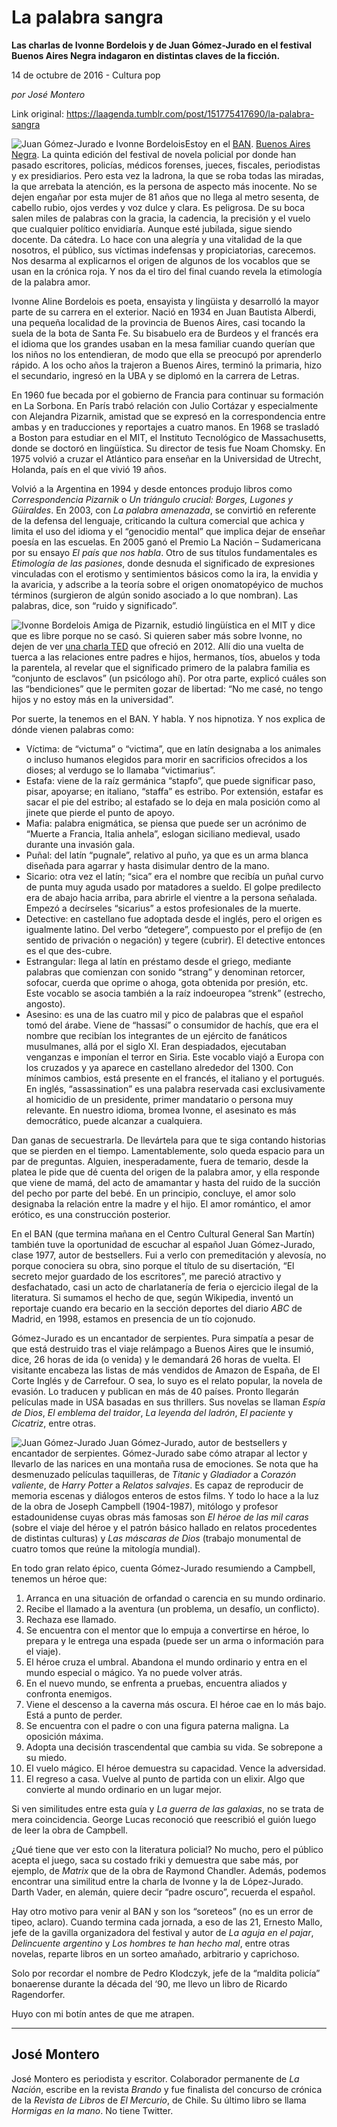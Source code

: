 # La palabra sangra

**Las charlas de Ivonne Bordelois y de Juan Gómez-Jurado en el festival Buenos Aires Negra indagaron en distintas claves de la ficción.**

14 de octubre de 2016 - Cultura pop

_por José Montero_

Link original: https://laagenda.tumblr.com/post/151775417690/la-palabra-sangra

![Juan Gómez-Jurado e Ivonne Bordelois](https://64.media.tumblr.com/125d3f3375519a5fb021a88942bb3b66/tumblr_inline_pk0z3bQRQC1t6q87u_500.jpg)Estoy en el [BAN](http://buenosairesnegra.com.ar/es/). [Buenos Aires Negra](http://buenosairesnegra.com.ar/es/). La quinta edición del festival de novela policial por donde han pasado escritores, policías, médicos forenses, jueces, fiscales, periodistas y ex presidiarios. Pero esta vez la ladrona, la que se roba todas las miradas, la que arrebata la atención, es la persona de aspecto más inocente. No se dejen engañar por esta mujer de 81 años que no llega al metro sesenta, de cabello rubio, ojos verdes y voz dulce y clara. Es peligrosa. De su boca salen miles de palabras con la gracia, la cadencia, la precisión y el vuelo que cualquier político envidiaría. Aunque esté jubilada, sigue siendo docente. Da cátedra. Lo hace con una alegría y una vitalidad de la que nosotros, el público, sus víctimas indefensas y propiciatorias, carecemos. Nos desarma al explicarnos el origen de algunos de los vocablos que se usan en la crónica roja. Y nos da el tiro del final cuando revela la etimología de la palabra amor.

Ivonne Aline Bordelois es poeta, ensayista y lingüista y desarrolló la mayor parte de su carrera en el exterior. Nació en 1934 en Juan Bautista Alberdi, una pequeña localidad de la provincia de Buenos Aires, casi tocando la suela de la bota de Santa Fe. Su bisabuelo era de Burdeos y el francés era el idioma que los grandes usaban en la mesa familiar cuando querían que los niños no los entendieran, de modo que ella se preocupó por aprenderlo rápido. A los ocho años la trajeron a Buenos Aires, terminó la primaria, hizo el secundario, ingresó en la UBA y se diplomó en la carrera de Letras.

En 1960 fue becada por el gobierno de Francia para continuar su formación en La Sorbona. En París trabó relación con Julio Cortázar y especialmente con Alejandra Pizarnik, amistad que se expresó en la correspondencia entre ambas y en traducciones y reportajes a cuatro manos. En 1968 se trasladó a Boston para estudiar en el MIT, el Instituto Tecnológico de Massachusetts, donde se doctoró en lingüística. Su director de tesis fue Noam Chomsky. En 1975 volvió a cruzar el Atlántico para enseñar en la Universidad de Utrecht, Holanda, país en el que vivió 19 años.

Volvió a la Argentina en 1994 y desde entonces produjo libros como *Correspondencia Pizarnik* o *Un triángulo crucial: Borges, Lugones y Güiraldes*. En 2003, con *La palabra amenazada*, se convirtió en referente de la defensa del lenguaje, criticando la cultura comercial que achica y limita el uso del idioma y el “genocidio mental” que implica dejar de enseñar poesía en las escuelas. En 2005 ganó el Premio La Nación – Sudamericana por su ensayo *El país que nos habla*. Otro de sus títulos fundamentales es *Etimología de las pasiones*, donde desnuda el significado de expresiones vinculadas con el erotismo y sentimientos básicos como la ira, la envidia y la avaricia, y adscribe a la teoría sobre el origen onomatopéyico de muchos términos (surgieron de algún sonido asociado a lo que nombran). Las palabras, dice, son “ruido y significado”.

![Ivonne Bordelois](https://64.media.tumblr.com/af3ce22591512faf78980d721031db28/tumblr_inline_pk0z3c4l241t6q87u_500.jpg) Amiga de Pizarnik, estudió lingüística en el MIT y dice que es libre porque no se casó. Si quieren saber más sobre Ivonne, no dejen de ver [una charla TED](https://youtu.be/7L3zv5lpZ_0) que ofreció en 2012. Allí dio una vuelta de tuerca a las relaciones entre padres e hijos, hermanos, tíos, abuelos y toda la parentela, al revelar que el significado primero de la palabra familia es “conjunto de esclavos” (un psicólogo ahí). Por otra parte, explicó cuáles son las “bendiciones” que le permiten gozar de libertad: “No me casé, no tengo hijos y no estoy más en la universidad”.

Por suerte, la tenemos en el BAN. Y habla. Y nos hipnotiza. Y nos explica de dónde vienen palabras como:

* Víctima: de “victuma” o “victima”, que en latín designaba a los animales o incluso humanos elegidos para morir en sacrificios ofrecidos a los dioses; al verdugo se lo llamaba “victimarius”.
* Estafa: viene de la raíz germánica “stapfo”, que puede significar paso, pisar, apoyarse; en italiano, “staffa” es estribo. Por extensión, estafar es sacar el pie del estribo; al estafado se lo deja en mala posición como al jinete que pierde el punto de apoyo.
* Mafia: palabra enigmática, se piensa que puede ser un acrónimo de “Muerte a Francia, Italia anhela”, eslogan siciliano medieval, usado durante una invasión gala.
* Puñal: del latín “pugnale”, relativo al puño, ya que es un arma blanca diseñada para agarrar y hasta disimular dentro de la mano.
* Sicario: otra vez el latín; “sica” era el nombre que recibía un puñal curvo de punta muy aguda usado por matadores a sueldo. El golpe predilecto era de abajo hacia arriba, para abrirle el vientre a la persona señalada. Empezó a decírseles “sicarius” a estos profesionales de la muerte.
* Detective: en castellano fue adoptada desde el inglés, pero el origen es igualmente latino. Del verbo “detegere”, compuesto por el prefijo de (en sentido de privación o negación) y tegere (cubrir). El detective entonces es el que des-cubre.
* Estrangular: llega al latín en préstamo desde el griego, mediante palabras que comienzan con sonido “strang” y denominan retorcer, sofocar, cuerda que oprime o ahoga, gota obtenida por presión, etc. Este vocablo se asocia también a la raíz indoeuropea “strenk” (estrecho, angosto).
* Asesino: es una de las cuatro mil y pico de palabras que el español tomó del árabe. Viene de “hassasí” o consumidor de hachís, que era el nombre que recibían los integrantes de un ejército de fanáticos musulmanes, allá por el siglo XI. Eran despiadados, ejecutaban venganzas e imponían el terror en Siria. Este vocablo viajó a Europa con los cruzados y ya aparece en castellano alrededor del 1300. Con mínimos cambios, está presente en el francés, el italiano y el portugués. En inglés, “assassination” es una palabra reservada casi exclusivamente al homicidio de un presidente, primer mandatario o persona muy relevante. En nuestro idioma, bromea Ivonne, el asesinato es más democrático, puede alcanzar a cualquiera.

Dan ganas de secuestrarla. De llevártela para que te siga contando historias que se pierden en el tiempo. Lamentablemente, solo queda espacio para un par de preguntas. Alguien, inesperadamente, fuera de temario, desde la platea le pide que dé cuenta del origen de la palabra amor, y ella responde que viene de mamá, del acto de amamantar y hasta del ruido de la succión del pecho por parte del bebé. En un principio, concluye, el amor solo designaba la relación entre la madre y el hijo. El amor romántico, el amor erótico, es una construcción posterior.

En el BAN (que termina mañana en el Centro Cultural General San Martín) también tuve la oportunidad de escuchar al español Juan Gómez-Jurado, clase 1977, autor de bestsellers. Fui a verlo con premeditación y alevosía, no porque conociera su obra, sino porque el título de su disertación, “El secreto mejor guardado de los escritores”, me pareció atractivo y desfachatado, casi un acto de charlatanería de feria o ejercicio ilegal de la literatura. Si sumamos el hecho de que, según Wikipedia, inventó un reportaje cuando era becario en la sección deportes del diario *ABC* de Madrid, en 1998, estamos en presencia de un tío cojonudo.

Gómez-Jurado es un encantador de serpientes. Pura simpatía a pesar de que está destruido tras el viaje relámpago a Buenos Aires que le insumió, dice, 26 horas de ida (o venida) y le demandará 26 horas de vuelta. El visitante encabeza las listas de más vendidos de Amazon de España, de El Corte Inglés y de Carrefour. O sea, lo suyo es el relato popular, la novela de evasión. Lo traducen y publican en más de 40 países. Pronto llegarán películas made in USA basadas en sus thrillers. Sus novelas se llaman *Espía de Dios*, *El emblema del traidor*, *La leyenda del ladrón*, *El paciente* y *Cicatriz*, entre otras.

![Juan Gómez-Jurado](https://64.media.tumblr.com/ea68358677f355a121801b2849ba25eb/tumblr_inline_pk0z3cvmXN1t6q87u_500.jpg) Juan Gómez-Jurado, autor de bestsellers y encantador de serpientes. Gómez-Jurado sabe cómo atrapar al lector y llevarlo de las narices en una montaña rusa de emociones. Se nota que ha desmenuzado películas taquilleras, de *Titanic* y *Gladiador* a *Corazón valiente*, de *Harry Potter* a *Relatos salvajes*. Es capaz de reproducir de memoria escenas y diálogos enteros de estos films. Y todo lo hace a la luz de la obra de Joseph Campbell (1904-1987), mitólogo y profesor estadounidense cuyas obras más famosas son *El héroe de las mil caras* (sobre el viaje del héroe y el patrón básico hallado en relatos procedentes de distintas culturas) y *Las máscaras de Dios* (trabajo monumental de cuatro tomos que reúne la mitología mundial).

En todo gran relato épico, cuenta Gómez-Jurado resumiendo a Campbell, tenemos un héroe que:

1. Arranca en una situación de orfandad o carencia en su mundo ordinario.
2. Recibe el llamado a la aventura (un problema, un desafío, un conflicto).
3. Rechaza ese llamado.
4. Se encuentra con el mentor que lo empuja a convertirse en héroe, lo prepara y le entrega una espada (puede ser un arma o información para el viaje).
5. El héroe cruza el umbral. Abandona el mundo ordinario y entra en el mundo especial o mágico. Ya no puede volver atrás.
6. En el nuevo mundo, se enfrenta a pruebas, encuentra aliados y confronta enemigos.
7. Viene el descenso a la caverna más oscura. El héroe cae en lo más bajo. Está a punto de perder.
8. Se encuentra con el padre o con una figura paterna maligna. La oposición máxima.
9. Adopta una decisión trascendental que cambia su vida. Se sobrepone a su miedo.
10. El vuelo mágico. El héroe demuestra su capacidad. Vence la adversidad.
11. El regreso a casa. Vuelve al punto de partida con un elixir. Algo que convierte al mundo ordinario en un lugar mejor.

Si ven similitudes entre esta guía y *La guerra de las galaxias*, no se trata de mera coincidencia. George Lucas reconoció que reescribió el guión luego de leer la obra de Campbell.

¿Qué tiene que ver esto con la literatura policial? No mucho, pero el público acepta el juego, saca su costado friki y demuestra que sabe más, por ejemplo, de *Matrix* que de la obra de Raymond Chandler. Además, podemos encontrar una similitud entre la charla de Ivonne y la de López-Jurado. Darth Vader, en alemán, quiere decir “padre oscuro”, recuerda el español.

Hay otro motivo para venir al BAN y son los “soreteos” (no es un error de tipeo, aclaro). Cuando termina cada jornada, a eso de las 21, Ernesto Mallo, jefe de la gavilla organizadora del festival y autor de *La aguja en el pajar*, *Delincuente argentino* y *Los hombres te han hecho mal*, entre otras novelas, reparte libros en un sorteo amañado, arbitrario y caprichoso.

Solo por recordar el nombre de Pedro Klodczyk, jefe de la “maldita policía” bonaerense durante la década del ‘90, me llevo un libro de Ricardo Ragendorfer.

Huyo con mi botín antes de que me atrapen.

  




---

 José Montero
-------------

 José Montero es periodista y escritor. Colaborador permanente de *La Nación*, escribe en la revista *Brando* y fue finalista del concurso de crónica de la *Revista de Libros* de *El Mercurio*, de Chile. Su último libro se llama *Hormigas en la mano*. No tiene Twitter.

